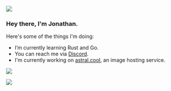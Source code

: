 ![](https://komarev.com/ghpvc/?username=yaboyaxis&color=orange) 

### Hey there, I'm Jonathan.

Here's some of the things I'm doing:

- I’m currently learning Rust and Go.
- You can reach me via [Discord](https://discord.com/users/461750180388274180/).
- I'm currently working on [astral.cool](https://github.com/astralcool), an image hosting service.

![](https://github-readme-stats.vercel.app/api/wakatime?username=yaboyaxis&layout=compact)

![](https://github-readme-stats.vercel.app/api?username=yaboyaxis&show_icons=false&theme=dark&custom_title=GitHub%20Stats)

